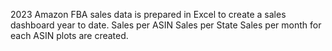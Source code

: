 2023 Amazon FBA sales data is prepared in Excel to create a sales dashboard year to date.
Sales per ASIN
Sales per State
Sales per month for each ASIN plots are created.

